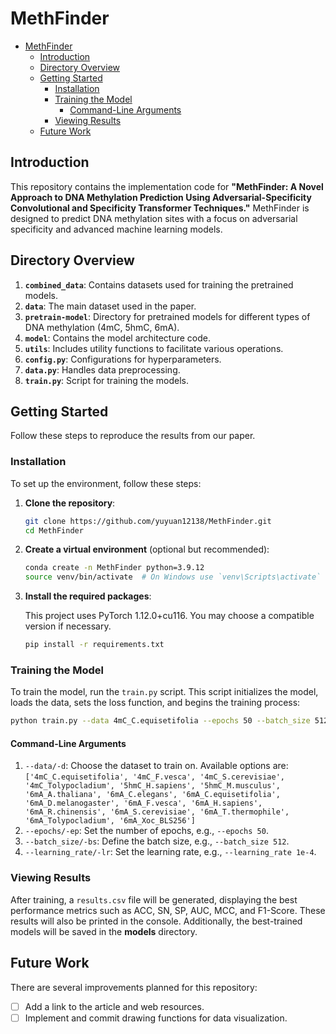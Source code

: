 # MethFinder

- [MethFinder](#methfinder)
  - [Introduction](#introduction)
  - [Directory Overview](#directory-overview)
  - [Getting Started](#getting-started)
    - [Installation](#installation)
    - [Training the Model](#training-the-model)
      - [Command-Line Arguments](#command-line-arguments)
    - [Viewing Results](#viewing-results)
  - [Future Work](#future-work)

## Introduction

This repository contains the implementation code for **"MethFinder: A Novel Approach to DNA Methylation Prediction Using Adversarial-Specificity Convolutional and Specificity Transformer Techniques."** MethFinder is designed to predict DNA methylation sites with a focus on adversarial specificity and advanced machine learning models.

## Directory Overview

1. **`combined_data`**: Contains datasets used for training the pretrained models.
2. **`data`**: The main dataset used in the paper.
3. **`pretrain-model`**: Directory for pretrained models for different types of DNA methylation (4mC, 5hmC, 6mA).
4. **`model`**: Contains the model architecture code.
5. **`utils`**: Includes utility functions to facilitate various operations.
6. **`config.py`**: Configurations for hyperparameters.
7. **`data.py`**: Handles data preprocessing.
8. **`train.py`**: Script for training the models.

## Getting Started

Follow these steps to reproduce the results from our paper.

### Installation

To set up the environment, follow these steps:

1. **Clone the repository**:

    ```bash
    git clone https://github.com/yuyuan12138/MethFinder.git
    cd MethFinder
    ```

2. **Create a virtual environment** (optional but recommended):

    ```bash
    conda create -n MethFinder python=3.9.12
    source venv/bin/activate  # On Windows use `venv\Scripts\activate`
    ```

3. **Install the required packages**:

   This project uses PyTorch 1.12.0+cu116. You may choose a compatible version if necessary.

    ```bash
    pip install -r requirements.txt
    ```

### Training the Model

To train the model, run the `train.py` script. This script initializes the model, loads the data, sets the loss function, and begins the training process:

```bash
python train.py --data 4mC_C.equisetifolia --epochs 50 --batch_size 512 --learning_rate 1e-4
```

#### Command-Line Arguments

1. `--data/-d`: Choose the dataset to train on. Available options are: `['4mC_C.equisetifolia', '4mC_F.vesca', '4mC_S.cerevisiae', '4mC_Tolypocladium', '5hmC_H.sapiens', '5hmC_M.musculus', '6mA_A.thaliana', '6mA_C.elegans', '6mA_C.equisetifolia', '6mA_D.melanogaster', '6mA_F.vesca', '6mA_H.sapiens', '6mA_R.chinensis', '6mA_S.cerevisiae', '6mA_T.thermophile', '6mA_Tolypocladium', '6mA_Xoc_BLS256']`
2. `--epochs/-ep`: Set the number of epochs, e.g., `--epochs 50`.
3. `--batch_size/-bs`: Define the batch size, e.g., `--batch_size 512`.
4. `--learning_rate/-lr`: Set the learning rate, e.g., `--learning_rate 1e-4`.

### Viewing Results

After training, a `results.csv` file will be generated, displaying the best performance metrics such as ACC, SN, SP, AUC, MCC, and F1-Score. These results will also be printed in the console. Additionally, the best-trained models will be saved in the **models** directory.

## Future Work

There are several improvements planned for this repository:

- [ ] Add a link to the article and web resources.
- [ ] Implement and commit drawing functions for data visualization.

